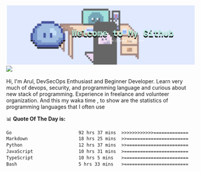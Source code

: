 ![banner](.github/banner-profile.png)
<img src="https://user-images.githubusercontent.com/73097560/115834477-dbab4500-a447-11eb-908a-139a6edaec5c.gif"></p>

Hi, I'm Arul, DevSecOps Enthusiast and Beginner Developer. Learn very much of devops, security, and programming language and curious about new stack of programming. Experience in freelance and volunteer organization. And this my waka time , to show are the statistics of programming languages that I often use

📊 **Quote Of The Day is:**
<!--START_SECTION:waka-->

```txt
Go                         92 hrs 37 mins  >>>>>>>>>>>>=============   49.87 %
Markdown                   18 hrs 25 mins  >>=======================   09.92 %
Python                     12 hrs 37 mins  >>=======================   06.79 %
JavaScript                 10 hrs 31 mins  >========================   05.66 %
TypeScript                 10 hrs 5 mins   >========================   05.44 %
Bash                       5 hrs 33 mins   >========================   02.99 %
```

<!--END_SECTION:waka-->
